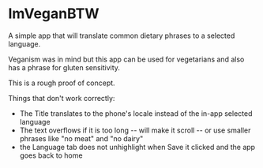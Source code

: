 # ImVeganBTW

A simple app that will translate common dietary phrases to a selected language.

Veganism was in mind but this app can be used for vegetarians and also has a phrase for gluten sensitivity.

This is a rough proof of concept.

Things that don't work correctly:

- The Title translates to the phone's locale instead of the in-app selected language
- The text overflows if it is too long
-- will make it scroll
-- or use smaller phrases like "no meat" and "no dairy"
- the Language tab does not unhighlight when Save it clicked and the app goes back to home
